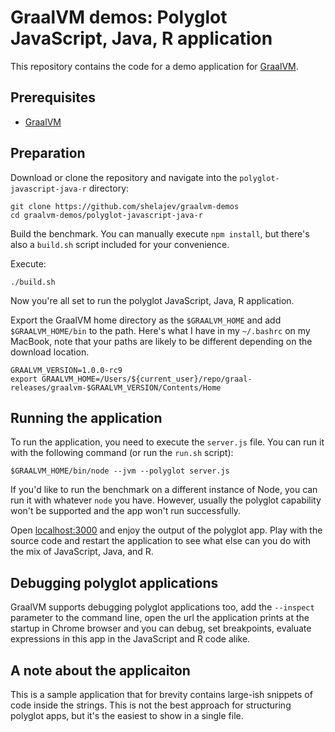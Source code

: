 # GraalVM demos: Polyglot JavaScript, Java, R application


This repository contains the code for a demo application for [GraalVM](graalvm.org).

## Prerequisites
* [GraalVM](http://graalvm.org)

## Preparation

Download or clone the repository and navigate into the `polyglot-javascript-java-r` directory:

```
git clone https://github.com/shelajev/graalvm-demos
cd graalvm-demos/polyglot-javascript-java-r
```

Build the benchmark. You can manually execute `npm install`, but there's also a `build.sh` script included for your convenience.

Execute:
```
./build.sh
```

Now you're all set to run the polyglot JavaScript, Java, R application.

Export the GraalVM home directory as the `$GRAALVM_HOME` and add `$GRAALVM_HOME/bin` to the path. Here's what I have in my `~/.bashrc` on my MacBook, note that your paths are likely to be different depending on the download location.

```
GRAALVM_VERSION=1.0.0-rc9
export GRAALVM_HOME=/Users/${current_user}/repo/graal-releases/graalvm-$GRAALVM_VERSION/Contents/Home
```

## Running the application

To run the application, you need to execute the `server.js` file. You can run it with the following command (or run the `run.sh` script):

```
$GRAALVM_HOME/bin/node --jvm --polyglot server.js
```

If you'd like to run the benchmark on a different instance of Node, you can run it with whatever `node` you have. However, usually the polyglot capability won't be supported and the app won't run successfully.

Open [localhost:3000](localhost:3000) and enjoy the output of the polyglot app. Play with the source code and restart the application to see what else can you do with the mix of JavaScript, Java, and R.

## Debugging polyglot applications

GraalVM supports debugging polyglot applications too, add the `--inspect` parameter to the command line, open the url the application prints at the startup in Chrome browser and you can debug, set breakpoints, evaluate expressions in this app in the JavaScript and R code alike.

## A note about the applicaiton

This is a sample application that for brevity contains large-ish snippets of code inside the strings. This is not the best approach for structuring polyglot apps, but it's the easiest to show in a single file.
